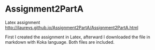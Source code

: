 # Assignment2PartA
Latex assignment
http://ilaureys.github.io/Assignment2PartA/Assignment2PartA.html

First I created the assignment in Latex, afterward I downloaded the file in markdown with Koka language. Both files are included.

